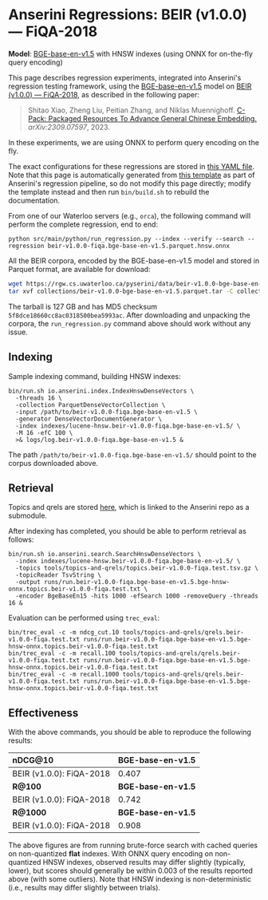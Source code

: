 # Anserini Regressions: BEIR (v1.0.0) &mdash; FiQA-2018

**Model**: [BGE-base-en-v1.5](https://huggingface.co/BAAI/bge-base-en-v1.5) with HNSW indexes (using ONNX for on-the-fly query encoding)

This page describes regression experiments, integrated into Anserini's regression testing framework, using the [BGE-base-en-v1.5](https://huggingface.co/BAAI/bge-base-en-v1.5) model on [BEIR (v1.0.0) &mdash; FiQA-2018](http://beir.ai/), as described in the following paper:

> Shitao Xiao, Zheng Liu, Peitian Zhang, and Niklas Muennighoff. [C-Pack: Packaged Resources To Advance General Chinese Embedding.](https://arxiv.org/abs/2309.07597) _arXiv:2309.07597_, 2023.

In these experiments, we are using ONNX to perform query encoding on the fly.

The exact configurations for these regressions are stored in [this YAML file](../../src/main/resources/regression/beir-v1.0.0-fiqa.bge-base-en-v1.5.parquet.hnsw.onnx.yaml).
Note that this page is automatically generated from [this template](../../src/main/resources/docgen/templates/beir-v1.0.0-fiqa.bge-base-en-v1.5.parquet.hnsw.onnx.template) as part of Anserini's regression pipeline, so do not modify this page directly; modify the template instead and then run `bin/build.sh` to rebuild the documentation.

From one of our Waterloo servers (e.g., `orca`), the following command will perform the complete regression, end to end:

```
python src/main/python/run_regression.py --index --verify --search --regression beir-v1.0.0-fiqa.bge-base-en-v1.5.parquet.hnsw.onnx
```

All the BEIR corpora, encoded by the BGE-base-en-v1.5 model and stored in Parquet format, are available for download:

```bash
wget https://rgw.cs.uwaterloo.ca/pyserini/data/beir-v1.0.0-bge-base-en-v1.5.parquet.tar -P collections/
tar xvf collections/beir-v1.0.0-bge-base-en-v1.5.parquet.tar -C collections/
```

The tarball is 127 GB and has MD5 checksum `5f8dce18660cc8ac0318500bea5993ac`.
After downloading and unpacking the corpora, the `run_regression.py` command above should work without any issue.

## Indexing

Sample indexing command, building HNSW indexes:

```
bin/run.sh io.anserini.index.IndexHnswDenseVectors \
  -threads 16 \
  -collection ParquetDenseVectorCollection \
  -input /path/to/beir-v1.0.0-fiqa.bge-base-en-v1.5 \
  -generator DenseVectorDocumentGenerator \
  -index indexes/lucene-hnsw.beir-v1.0.0-fiqa.bge-base-en-v1.5/ \
  -M 16 -efC 100 \
  >& logs/log.beir-v1.0.0-fiqa.bge-base-en-v1.5 &
```

The path `/path/to/beir-v1.0.0-fiqa.bge-base-en-v1.5/` should point to the corpus downloaded above.

## Retrieval

Topics and qrels are stored [here](https://github.com/castorini/anserini-tools/tree/master/topics-and-qrels), which is linked to the Anserini repo as a submodule.

After indexing has completed, you should be able to perform retrieval as follows:

```
bin/run.sh io.anserini.search.SearchHnswDenseVectors \
  -index indexes/lucene-hnsw.beir-v1.0.0-fiqa.bge-base-en-v1.5/ \
  -topics tools/topics-and-qrels/topics.beir-v1.0.0-fiqa.test.tsv.gz \
  -topicReader TsvString \
  -output runs/run.beir-v1.0.0-fiqa.bge-base-en-v1.5.bge-hnsw-onnx.topics.beir-v1.0.0-fiqa.test.txt \
  -encoder BgeBaseEn15 -hits 1000 -efSearch 1000 -removeQuery -threads 16 &
```

Evaluation can be performed using `trec_eval`:

```
bin/trec_eval -c -m ndcg_cut.10 tools/topics-and-qrels/qrels.beir-v1.0.0-fiqa.test.txt runs/run.beir-v1.0.0-fiqa.bge-base-en-v1.5.bge-hnsw-onnx.topics.beir-v1.0.0-fiqa.test.txt
bin/trec_eval -c -m recall.100 tools/topics-and-qrels/qrels.beir-v1.0.0-fiqa.test.txt runs/run.beir-v1.0.0-fiqa.bge-base-en-v1.5.bge-hnsw-onnx.topics.beir-v1.0.0-fiqa.test.txt
bin/trec_eval -c -m recall.1000 tools/topics-and-qrels/qrels.beir-v1.0.0-fiqa.test.txt runs/run.beir-v1.0.0-fiqa.bge-base-en-v1.5.bge-hnsw-onnx.topics.beir-v1.0.0-fiqa.test.txt
```

## Effectiveness

With the above commands, you should be able to reproduce the following results:

| **nDCG@10**                                                                                                  | **BGE-base-en-v1.5**|
|:-------------------------------------------------------------------------------------------------------------|-----------|
| BEIR (v1.0.0): FiQA-2018                                                                                     | 0.407     |
| **R@100**                                                                                                    | **BGE-base-en-v1.5**|
| BEIR (v1.0.0): FiQA-2018                                                                                     | 0.742     |
| **R@1000**                                                                                                   | **BGE-base-en-v1.5**|
| BEIR (v1.0.0): FiQA-2018                                                                                     | 0.908     |

The above figures are from running brute-force search with cached queries on non-quantized **flat** indexes.
With ONNX query encoding on non-quantized HNSW indexes, observed results may differ slightly (typically, lower), but scores should generally be within 0.003 of the results reported above (with some outliers).
Note that HNSW indexing is non-deterministic (i.e., results may differ slightly between trials).
